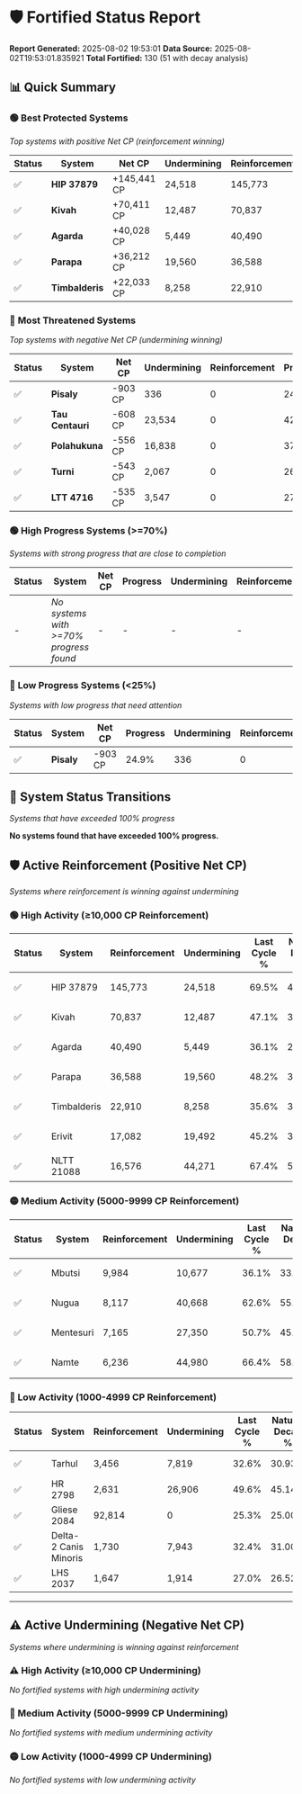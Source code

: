 # 🛡️ Fortified Status Report

**Report Generated:** 2025-08-02 19:53:01
**Data Source:** 2025-08-02T19:53:01.835921
**Total Fortified:** 130 (51 with decay analysis)

## 📊 Quick Summary

### 🟢 **Best Protected Systems**
*Top systems with positive Net CP (reinforcement winning)*

| Status | System | Net CP | Undermining | Reinforcement | Progress |
|--------|--------|--------|-------------|---------------|----------|
| ✅ | **HIP 37879** | +145,441 CP | 24,518 | 145,773 | 65.7% |
| ✅ | **Kivah** | +70,411 CP | 12,487 | 70,837 | 45.2% |
| ✅ | **Agarda** | +40,028 CP | 5,449 | 40,490 | 35.3% |
| ✅ | **Parapa** | +36,212 CP | 19,560 | 36,588 | 45.2% |
| ✅ | **Timbalderis** | +22,033 CP | 8,258 | 22,910 | 34.3% |

### 🔴 **Most Threatened Systems**
*Top systems with negative Net CP (undermining winning)*

| Status | System | Net CP | Undermining | Reinforcement | Progress |
|--------|--------|--------|-------------|---------------|----------|
| ✅ | **Pisaly** | -903 CP | 336 | 0 | 24.9% |
| ✅ | **Tau Centauri** | -608 CP | 23,534 | 0 | 42.3% |
| ✅ | **Polahukuna** | -556 CP | 16,838 | 0 | 37.4% |
| ✅ | **Turni** | -543 CP | 2,067 | 0 | 26.5% |
| ✅ | **LTT 4716** | -535 CP | 3,547 | 0 | 27.6% |

### 🟢 **High Progress Systems (>=70%)**
*Systems with strong progress that are close to completion*

| Status | System | Net CP | Progress | Undermining | Reinforcement |
|--------|--------|--------|----------|-------------|---------------|
| - | *No systems with >=70% progress found* | - | - | - | - |

### 🔴 **Low Progress Systems (<25%)**
*Systems with low progress that need attention*

| Status | System | Net CP | Progress | Undermining | Reinforcement |
|--------|--------|--------|----------|-------------|---------------|
| ✅ | **Pisaly** | -903 CP | 24.9% | 336 | 0 |
## 🔄 System Status Transitions
*Systems that have exceeded 100% progress*

**No systems found that have exceeded 100% progress.**

## 🛡️ Active Reinforcement (Positive Net CP)
*Systems where reinforcement is winning against undermining*

### 🟢 High Activity (≥10,000 CP Reinforcement)

| Status | System | Reinforcement | Undermining | Last Cycle % | Natural Decay % | Current Progress % | Current CP | Net CP | Activity |
|--------|--------|---------------|-------------|--------------|-----------------|-------------------|------------|--------|----------|
| ✅ | HIP 37879 | 145,773 | 24,518 | 69.5% | 43.32% | 65.7% | 427,050 | +145,441 | 🟢 High Reinforcement |
| ✅ | Kivah | 70,837 | 12,487 | 47.1% | 34.37% | 45.2% | 293,800 | +70,411 | 🟢 High Reinforcement |
| ✅ | Agarda | 40,490 | 5,449 | 36.1% | 29.14% | 35.3% | 229,450 | +40,028 | 🟢 High Reinforcement |
| ✅ | Parapa | 36,588 | 19,560 | 48.2% | 39.63% | 45.2% | 293,800 | +36,212 | 🟢 High Reinforcement |
| ✅ | Timbalderis | 22,910 | 8,258 | 35.6% | 30.91% | 34.3% | 222,949 | +22,033 | 🟢 High Reinforcement |
| ✅ | Erivit | 17,082 | 19,492 | 45.2% | 39.62% | 42.2% | 274,300 | +16,763 | 🟢 High Reinforcement |
| ✅ | NLTT 21088 | 16,576 | 44,271 | 67.4% | 58.07% | 60.6% | 393,900 | +16,451 | 🟢 High Reinforcement |

### 🟡 Medium Activity (5000-9999 CP Reinforcement)

| Status | System | Reinforcement | Undermining | Last Cycle % | Natural Decay % | Current Progress % | Current CP | Net CP | Activity |
|--------|--------|---------------|-------------|--------------|-----------------|-------------------|------------|--------|----------|
| ✅ | Mbutsi | 9,984 | 10,677 | 36.1% | 33.03% | 34.5% | 224,249 | +9,557 | 🟡 Medium Reinforcement |
| ✅ | Nugua | 8,117 | 40,668 | 62.6% | 55.13% | 56.3% | 365,949 | +7,614 | 🟡 Medium Reinforcement |
| ✅ | Mentesuri | 7,165 | 27,350 | 50.7% | 45.44% | 46.5% | 302,250 | +6,870 | 🟡 Medium Reinforcement |
| ✅ | Namte | 6,236 | 44,980 | 66.4% | 58.57% | 59.5% | 386,750 | +6,074 | 🟡 Medium Reinforcement |

### 🔴 Low Activity (1000-4999 CP Reinforcement)

| Status | System | Reinforcement | Undermining | Last Cycle % | Natural Decay % | Current Progress % | Current CP | Net CP | Activity |
|--------|--------|---------------|-------------|--------------|-----------------|-------------------|------------|--------|----------|
| ✅ | Tarhul | 3,456 | 7,819 | 32.6% | 30.93% | 31.4% | 204,100 | +3,047 | 🔵 Low Reinforcement |
| ✅ | HR 2798 | 2,631 | 26,906 | 49.6% | 45.14% | 45.5% | 295,750 | +2,364 | 🔵 Low Reinforcement |
| ✅ | Gliese 2084 | 92,814 | 0 | 25.3% | 25.00% | 25.3% | 164,450 | +1,950 | 🔵 Low Reinforcement |
| ✅ | Delta-2 Canis Minoris | 1,730 | 7,943 | 32.4% | 31.00% | 31.2% | 202,800 | +1,292 | 🔵 Low Reinforcement |
| ✅ | LHS 2037 | 1,647 | 1,914 | 27.0% | 26.52% | 26.7% | 173,550 | +1,171 | 🔵 Low Reinforcement |


---

## ⚠️ Active Undermining (Negative Net CP)
*Systems where undermining is winning against reinforcement*

### ⚠️ High Activity (≥10,000 CP Undermining)

*No fortified systems with high undermining activity*

### 🔶 Medium Activity (5000-9999 CP Undermining)

*No fortified systems with medium undermining activity*

### 🟡 Low Activity (1000-4999 CP Undermining)

*No fortified systems with low undermining activity*

